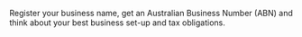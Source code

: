 Register your business name, get an Australian Business Number (ABN) and think about your best business set-up and tax obligations.
